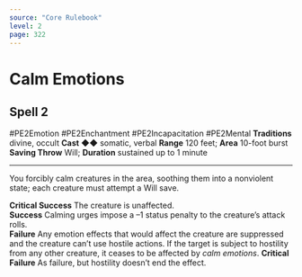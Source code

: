 ```yaml
---
source: "Core Rulebook"
level: 2
page: 322
---
```


# Calm Emotions
## Spell 2
#PE2Emotion #PE2Enchantment #PE2Incapacitation #PE2Mental 
**Traditions** divine, occult
**Cast** ◆◆ somatic, verbal
**Range** 120 feet; **Area** 10-foot burst
**Saving Throw** Will; **Duration** sustained up to 1 minute

-----
You forcibly calm creatures in the area, soothing them into a nonviolent state; each creature must attempt a Will save. 

**Critical Success** The creature is unaffected.  
**Success** Calming urges impose a –1 status penalty to the creature’s attack rolls.  
**Failure** Any emotion effects that would affect the creature are suppressed and the creature can’t use hostile actions. If the target is subject to hostility from any other creature, it ceases to be affected by *calm emotions*.
**Critical Failure** As failure, but hostility doesn’t end the effect.